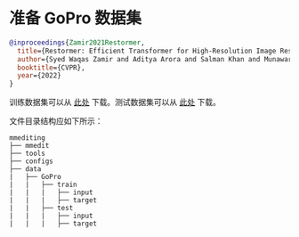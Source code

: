 # 准备 GoPro 数据集

<!-- [DATASET] -->

```bibtex
@inproceedings{Zamir2021Restormer,
  title={Restormer: Efficient Transformer for High-Resolution Image Restoration},
  author={Syed Waqas Zamir and Aditya Arora and Salman Khan and Munawar Hayat and Fahad Shahbaz Khan and Ming-Hsuan Yang},
  booktitle={CVPR},
  year={2022}
}
```

训练数据集可以从 [此处](https://drive.google.com/file/d/1zgALzrLCC_tcXKu_iHQTHukKUVT1aodI/) 下载。测试数据集可以从 [此处](https://drive.google.com/file/d/1k6DTSHu4saUgrGTYkkZXTptILyG9RRll/) 下载。

文件目录结构应如下所示：

```text
mmediting
├── mmedit
├── tools
├── configs
├── data
|   ├── GoPro
|   |   ├── train
|   |   |   ├── input
|   |   |   ├── target
|   |   ├── test
|   |   |   ├── input
|   |   |   ├── target
```
